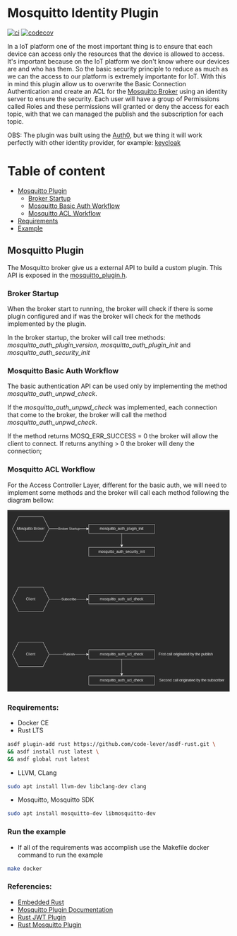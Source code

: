# Mosquitto Identity Plugin

[![ci](https://github.com/tointernet/mosquitto.identity.plugin/actions/workflows/ci.yml/badge.svg)](https://github.com/tointernet/mosquitto.identity.plugin/actions/workflows/ci.yml) [![codecov](https://codecov.io/gh/tointernet/mosquitto.identity.plugin/branch/main/graph/badge.svg?token=X9L45YZD95)](https://codecov.io/gh/tointernet/mosquitto.identity.plugin)

In a IoT platform one of the most important thing is to ensure that each device can access only the resources that the device is allowed to access.
It's important because on the IoT platform we don't know where our devices are and who has them. So the basic security principle to reduce as much as we can
the access to our platform is extremely importante for IoT. With this in mind this plugin allow us to overwrite the Basic Connection Authentication and create an ACL for the [Mosquitto Broker](https://mosquitto.org/) using an identity server to ensure the security. Each user will have a group
of Permissions called Roles and these permissions will granted or deny the access for each topic, with that we can managed the publish and the subscription for each topic.

OBS: The plugin was built using the [Auth0](https://auth0.com/), but we thing it will work perfectly with other identity provider, for example: [keycloak](https://www.keycloak.org/)

# Table of content

- [Mosquitto Plugin](#mosquitto-plugin)
  - [Broker Startup](#broker-startup)
  - [Mosquitto Basic Auth Workflow](#mosquitto-basic-auth-workflow)
  - [Mosquitto ACL Workflow](#mosquitto-acl-workflow)
- [Requirements](#requirements)
- [Example](#run-the-example)

## Mosquitto Plugin

The Mosquitto broker give us a external API to build a custom plugin. This API is exposed in the [mosquitto_plugin.h](https://mosquitto.org/api/files/mosquitto_plugin-h.html).

### Broker Startup

When the broker start to running, the broker will check if there is some plugin configured and if was the broker will check for the methods implemented by the plugin.

In the broker startup, the broker will call tree methods: *mosquitto_auth_plugin_version*, *mosquitto_auth_plugin_init* and *mosquitto_auth_security_init*

### Mosquitto Basic Auth Workflow

The basic authentication API can be used only by implementing the method *mosquitto_auth_unpwd_check*.

If the *mosquitto_auth_unpwd_check* was implemented, each connection that come to the broker, the broker will call the method *mosquitto_auth_unpwd_check*.

If the method returns MOSQ_ERR_SUCCESS = 0 the broker will allow the client to connect. If returns anything > 0 the broker will deny the connection;

### Mosquitto ACL Workflow

For the Access Controller Layer, different for the basic auth, we will need to implement some methods and the broker will call each method following the diagram bellow:

<div align="center">
<img src="./docs/flow.png" />
</div>

### Requirements:
- Docker CE
- Rust LTS
```bash
asdf plugin-add rust https://github.com/code-lever/asdf-rust.git \
&& asdf install rust latest \
&& asdf global rust latest
```
- LLVM, CLang
```bash
sudo apt install llvm-dev libclang-dev clang
```
- Mosquitto, Mosquitto SDK
```bash
sudo apt install mosquitto-dev libmosquitto-dev
```

### Run the example
- If all of the requirements was accomplish use the Makefile docker command to run the example
```bash 
make docker 
```

### Referencies:
- [Embedded Rust](https://docs.rust-embedded.org/book/interoperability/rust-with-c.html)
- [Mosquitto Plugin Documentation](https://mosquitto.org/api/files/mosquitto_plugin-h.html)
- [Rust JWT Plugin](https://github.com/wiomoc/mosquitto-jwt-auth)
- [Rust Mosquitto Plugin](https://github.com/TotalKrill/mosquitto_plugin)